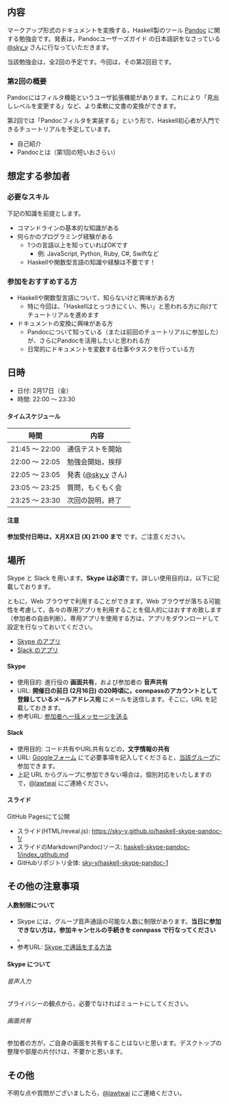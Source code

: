 ## 内容

マークアップ形式のドキュメントを変換する，Haskell製のツール [Pandoc](https://pandoc.org/) に関する勉強会です。発表は，Pandocユーザーズガイド の日本語訳をなさっている [@sky\_y](https://twitter.com/sky_y) さんに行なっていただきます。

当該勉強会は，全2回の予定です。今回は，その第2回目です。

### 第2回の概要

Pandocにはフィルタ機能というユーザ拡張機能があります。これにより「見出しレベルを変更する」など、より柔軟に文書の変換ができます。

第2回では「Pandocフィルタを実装する」という形で、Haskell初心者が入門できるチュートリアルを予定しています。

- 自己紹介
- Pandocとは（第1回の短いおさらい）

## 想定する参加者

### 必要なスキル

下記の知識を前提とします。

- コマンドラインの基本的な知識がある
- 何らかのプログラミング経験がある
    - 1つの言語以上を知っていればOKです
        - 例: JavaScript, Python, Ruby, C#, Swiftなど
    - Haskellや関数型言語の知識や経験は不要です！

### 参加をおすすめする方

- Haskellや関数型言語について、知らないけど興味がある方
    - 特に今回は、「Haskellはとっつきにくい、怖い」と思われる方に向けてチュートリアルを進めます
- ドキュメントの変換に興味がある方
    - Pandocについて知っている（または前回のチュートリアルに参加した）が、さらにPandocを活用したいと思われる方
    - 日常的にドキュメントを変数する仕事やタスクを行っている方

## 日時

-   日付: 2月17日（金）
-   時間: 22:00 ～ 23:30

#### タイムスケジュール

| 時間           | 内容                                             |
|----------------|--------------------------------------------------|
| 21:45 ～ 22:00 | 通信テストを開始                                 |
| 22:00 ～ 22:05 | 勉強会開始，挨拶                                 |
| 22:05 ～ 23:05 | 発表 ([@sky\_y](https://twitter.com/sky_y) さん) |
| 23:05 ～ 23:25 | 質問，もくもく会                                 |
| 23:25 ～ 23:30 | 次回の説明，終了                                 |

#### 注意

**参加受付日時は，X月XX日 (X) 21:00 まで** です。ご注意ください。

場所
----

Skype と Slack を用います。**Skype は必須**です。詳しい使用目的は，以下に記載しております。

ともに，Web ブラウザで利用することができます。Web ブラウザが落ちる可能性を考慮して，各々の専用アプリを利用することを個人的にはおすすめ致します（参加者の自由判断）。専用アプリを使用する方は，アプリをダウンロードして設定を行なっておいてください。

-   [Skype のアプリ](https://www.skype.com/ja/download-skype/)
-   [Slack のアプリ](https://slack.com/downloads/)

#### Skype

-   使用目的: 進行役の **画面共有**，および参加者の **音声共有**
-   URL: **開催日の前日 (2月16日) の20時頃に，connpassのアカウントとして登録しているメールアドレス宛** にメールを送信します。そこに，URL を記載しておきます。
-   参考URL: [参加者へ一括メッセージを送る](http://help.connpass.com/organizers/bulk-message)

#### Slack

-   使用目的: コード共有やURL共有などの，**文字情報の共有**
-   URL: [Googleフォーム](https://goo.gl/EzRKbs) にて必要事項を記入してくださると，[当該グループ](https://haskellwithskype.slack.com/)に参加できます。
-   上記 URL からグループに参加できない場合は，個別対応をいたしますので，[@lawtwai](https://twitter.com/lawtwai) にご連絡ください。

#### スライド

GitHub Pagesにて公開

- スライド(HTML/reveal.js): <https://sky-y.github.io/haskell-skype-pandoc-1/>
- スライドのMarkdown(Pandoc)ソース: [haskell-skype-pandoc-1/index_github.md](https://github.com/sky-y/haskell-skype-pandoc-1/blob/master/index_github.md)
- GitHubリポジトリ全体: [sky-y/haskell-skype-pandoc-1](https://github.com/sky-y/haskell-skype-pandoc-1)

その他の注意事項
----------------

#### 人数制限について

-   Skype には，グループ音声通話の可能な人数に制限があります。**当日に参加できない方は，参加キャンセルの手続きを connpass で行なってください** 。
-   参考URL: [Skype で通話をする方法](https://support.skype.com/ja/faq/FA10613/skype-detong-hua-wosurufang-fa-wojiao-etekudasai)

#### Skype について

###### 音声入力

プライバシーの観点から，必要でなければミュートにしてください。

###### 画面共有

参加者の方が，ご自身の画面を共有することはないと思います。デスクトップの整理や部屋の片付けは，不要かと思います。

## その他

不明な点や質問がございましたら，[@lawtwai](https://twitter.com/lawtwai) にご連絡ください。
